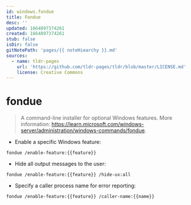 ```yaml
---
id: windows.fondue
title: Fondue
desc: ''
updated: 1664897374261
created: 1664897374261
stub: false
isDir: false
gitNotePath: 'pages/{{ noteHiearchy }}.md'
sources:
  - name: tldr-pages
    url: 'https://github.com/tldr-pages/tldr/blob/master/LICENSE.md'
    license: Creative Commons
---
```

# fondue

> A command-line installer for optional Windows features.
> More information: <https://learn.microsoft.com/windows-server/administration/windows-commands/fondue>.

- Enable a specific Windows feature:

`fondue /enable-feature:{{feature}}`

- Hide all output messages to the user:

`fondue /enable-feature:{{feature}} /hide-ux:all`

- Specify a caller process name for error reporting:

`fondue /enable-feature:{{feature}} /caller-name:{{name}}`

